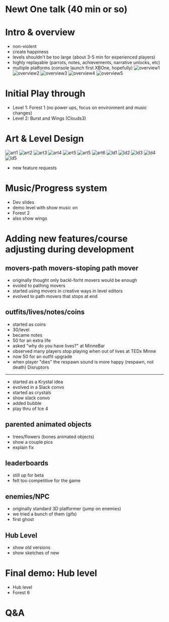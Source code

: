 Newt One talk (40 min or so)
============================

Intro & overview
================
* non-violent
* create happiness
* levels shouldn't be too large (about 3-5 min for experienced players)
* highly replayable (parrots, notes, achievements, narrative unlocks, etc)
* multiple platforms (console launch first XBOne, hopefully)
![overview1](http://i.imgur.com/MpIJKl1.png)
![overview2](http://i.imgur.com/Oixz9bp.png)
![overview3](http://i.imgur.com/JLFom32.png)
![overview4](http://i.imgur.com/oRAPyaJ.png)
![overview5](http://i.imgur.com/BzJid9S.png)

Initial Play through
====================
* Level 1: Forest 1 (no power ups, focus on environment and music changes)
* Level 2: Burst and Wings (Clouds3)

Art & Level Design
===================
![art1](http://i.imgur.com/bm8CjfS.png)
![art2](http://i.imgur.com/57fEsDw.png)
![art3](http://i.imgur.com/M7hK8GM.png)
![art4](http://i.imgur.com/2kyoVz5.png)
![art5](http://i.imgur.com/bLWwUWn.png)
![art5](http://i.imgur.com/BzJid9S.png)
![art6](http://i.imgur.com/ZnVndvV.png)
![ld1](http://i.imgur.com/7Tycv2z.png)
![ld2](http://i.imgur.com/Eb5PyQw.png)
![ld3](http://i.imgur.com/5N15Xjq.png)
![ld4](http://i.imgur.com/9QY1C50.png)
![ld5](http://i.imgur.com/73OrrvT.png)
* new feature requests

Music/Progress system
=====================
* Dev slides
* demo level with show music on
* Forest 2
* also show wings

Adding new features/course adjusting during development
======================================================
movers-path movers-stoping path mover
-------------------------------------
* originally thought only backl-forht movers would be enough
* evoled to pathing movers
* started using movers in creative ways in level editors
* evolved to path movers that stops at end

outfits/lives/notes/coins
-------------------------
* started as coins
* 30/level
* became notes
* 50 for an extra life
* asked "why do you have lives?" at MinneBar
* observed many players stop playing when out of lives at TEDx Minne
* now 50 for an outfit upgrade
* when player "dies" the respawn sound is more happy (respawn, not death)
Disruptors
----------
* started as a Krystal idea
* evolved in a Slack convo
* started as crystals
* show slack convo
* added bubble
* play thru of Ice 4

parented animated objects
-------------------------
* trees/flowers (bones animated objects)
* show a couple pics 
* explain fix

leaderboards
------------
* still up for beta
* felt too competitive for the game

enemies/NPC
-----------
* originally standard 3D platformer (jump on enemies)
* we tried a bunch of them (gifs)
* first ghost

Hub Level
---------
* show old versions
* show sketches of new

Final demo: Hub level
=====================
* Hub level
* Forest 6

Q&A
===
